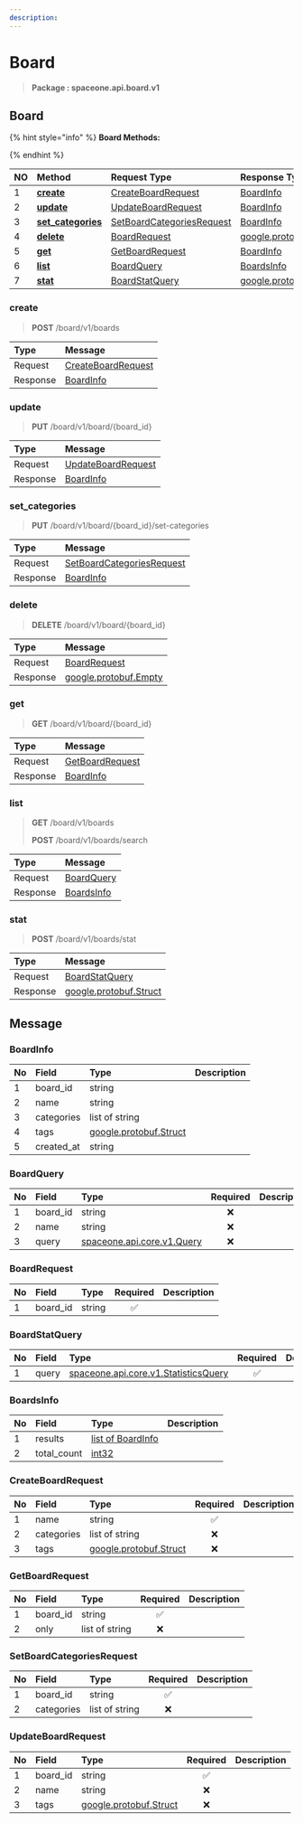 ```yaml
---
description:  
---
```

# Board

>  **Package : spaceone.api.board.v1**

## Board

{% hint style="info" %}
**Board Methods:**

{%  endhint %}


| NO |  Method | Request Type | Response Type | Description |
| :--- | :--- | :--- | :--- | :--- |
| 1 | [**create**](board.md#create)|   [CreateBoardRequest](board.md#createboardrequest) |   [BoardInfo](board.md#boardinfo) |  |
| 2 | [**update**](board.md#update)|   [UpdateBoardRequest](board.md#updateboardrequest) |   [BoardInfo](board.md#boardinfo) |  |
| 3 | [**set_categories**](board.md#set_categories)|   [SetBoardCategoriesRequest](board.md#setboardcategoriesrequest) |   [BoardInfo](board.md#boardinfo) |  |
| 4 | [**delete**](board.md#delete)|   [BoardRequest](board.md#boardrequest) |  [google.protobuf.Empty](https://github.com/protocolbuffers/protobuf/blob/master/src/google/protobuf/empty.proto)|  |
| 5 | [**get**](board.md#get)|   [GetBoardRequest](board.md#getboardrequest) |   [BoardInfo](board.md#boardinfo) |  |
| 6 | [**list**](board.md#list)|   [BoardQuery](board.md#boardquery) |   [BoardsInfo](board.md#boardsinfo) |  |
| 7 | [**stat**](board.md#stat)|   [BoardStatQuery](board.md#boardstatquery) |  [google.protobuf.Struct](https://github.com/protocolbuffers/protobuf/blob/master/src/google/protobuf/struct.proto)|  | 
 

 
### create
> **POST** /board/v1/boards
>


| Type | Message |
| :--- | :--- |
| Request | [CreateBoardRequest](board.md#createboardrequest) |
| Response |  [BoardInfo](board.md#boardinfo)  |
 
 

 
### update
> **PUT** /board/v1/board/{board_id}
>


| Type | Message |
| :--- | :--- |
| Request | [UpdateBoardRequest](board.md#updateboardrequest) |
| Response |  [BoardInfo](board.md#boardinfo)  |
 
 

 
### set_categories
> **PUT** /board/v1/board/{board_id}/set-categories
>


| Type | Message |
| :--- | :--- |
| Request | [SetBoardCategoriesRequest](board.md#setboardcategoriesrequest) |
| Response |  [BoardInfo](board.md#boardinfo)  |
 
 

 
### delete
> **DELETE** /board/v1/board/{board_id}
>


| Type | Message |
| :--- | :--- |
| Request | [BoardRequest](board.md#boardrequest) |
| Response | [google.protobuf.Empty](https://github.com/protocolbuffers/protobuf/blob/master/src/google/protobuf/empty.proto) |
 
 

 
### get
> **GET** /board/v1/board/{board_id}
>


| Type | Message |
| :--- | :--- |
| Request | [GetBoardRequest](board.md#getboardrequest) |
| Response |  [BoardInfo](board.md#boardinfo)  |
 
 

 
### list
> **GET** /board/v1/boards
>
> **POST** /board/v1/boards/search



| Type | Message |
| :--- | :--- |
| Request | [BoardQuery](board.md#boardquery) |
| Response |  [BoardsInfo](board.md#boardsinfo)  |
 
 

 
### stat
> **POST** /board/v1/boards/stat
>


| Type | Message |
| :--- | :--- |
| Request | [BoardStatQuery](board.md#boardstatquery) |
| Response | [google.protobuf.Struct](https://github.com/protocolbuffers/protobuf/blob/master/src/google/protobuf/struct.proto) |


## 

## Message

### BoardInfo
| No | Field | Type |  Description |
| :--- | :--- | :--- | :--- |
| 1 | board_id |string | |
| 2 | name |string | |
| 3 | categories |list of string | |
| 4 | tags |[google.protobuf.Struct](https://github.com/protocolbuffers/protobuf/blob/master/src/google/protobuf/struct.proto) | |
| 5 | created_at |string | |

### BoardQuery
| No | Field | Type | Required | Description |
| :--- | :--- | :--- | :---: | :--- |
| 1 | board_id |string|❌| |
| 2 | name |string|❌| |
| 3 | query |[spaceone.api.core.v1.Query](https://spaceone-dev.gitbook.io/api-reference/common-v1/search-query)|❌| |

### BoardRequest
| No | Field | Type | Required | Description |
| :--- | :--- | :--- | :---: | :--- |
| 1 | board_id |string|✅| |

### BoardStatQuery
| No | Field | Type | Required | Description |
| :--- | :--- | :--- | :---: | :--- |
| 1 | query |[spaceone.api.core.v1.StatisticsQuery](https://spaceone-dev.gitbook.io/api-reference/common-v1/statistics-query)|✅| |

### BoardsInfo
| No | Field | Type |  Description |
| :--- | :--- | :--- | :--- |
| 1 | results |[list of BoardInfo](board.md#boardinfo) | |
| 2 | total_count |[int32](https://github.com/protocolbuffers/protobuf/blob/master/src/google/protobuf/type.proto) | |

### CreateBoardRequest
| No | Field | Type | Required | Description |
| :--- | :--- | :--- | :---: | :--- |
| 1 | name |string|✅| |
| 2 | categories |list of string|❌| |
| 3 | tags |[google.protobuf.Struct](https://github.com/protocolbuffers/protobuf/blob/master/src/google/protobuf/struct.proto)|❌| |

### GetBoardRequest
| No | Field | Type | Required | Description |
| :--- | :--- | :--- | :---: | :--- |
| 1 | board_id |string|✅| |
| 2 | only |list of string|❌| |

### SetBoardCategoriesRequest
| No | Field | Type | Required | Description |
| :--- | :--- | :--- | :---: | :--- |
| 1 | board_id |string|✅| |
| 2 | categories |list of string|❌| |

### UpdateBoardRequest
| No | Field | Type | Required | Description |
| :--- | :--- | :--- | :---: | :--- |
| 1 | board_id |string|✅| |
| 2 | name |string|❌| |
| 3 | tags |[google.protobuf.Struct](https://github.com/protocolbuffers/protobuf/blob/master/src/google/protobuf/struct.proto)|❌| |
